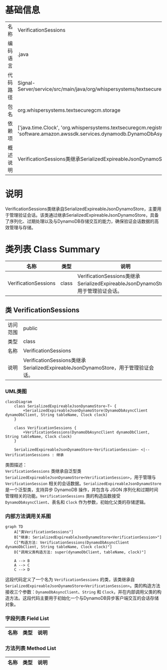 # 基础信息

|      |      |
|------|------|
| 名称 | VerificationSessions |
| 编码语言 | .java |
| 代码路径 | Signal-Server/service/src/main/java/org/whispersystems/textsecuregcm/storage/VerificationSessions.java |
| 包名 | org.whispersystems.textsecuregcm.storage |
| 依赖项 | ['java.time.Clock', 'org.whispersystems.textsecuregcm.registration.VerificationSession', 'software.amazon.awssdk.services.dynamodb.DynamoDbAsyncClient'] |
| 概述说明 | VerificationSessions类继承SerializedExpireableJsonDynamoStore，管理验证会话。 |

# 说明

VerificationSessions类继承自SerializedExpireableJsonDynamoStore，主要用于管理验证会话。该类通过继承SerializedExpireableJsonDynamoStore，具备了序列化、过期处理以及与DynamoDB存储交互的能力，确保验证会话数据的高效管理与存储。

# 类列表 Class Summary

| 名称   | 类型  | 说明 |
|-------|------|-------------|
| VerificationSessions | class | VerificationSessions类继承SerializedExpireableJsonDynamoStore，用于管理验证会话。 |



## 类 VerificationSessions

|      |      |
|------|------|
| 访问范围 | public |
| 类型 | class |
| 名称 | VerificationSessions |
| 说明 | VerificationSessions类继承SerializedExpireableJsonDynamoStore，用于管理验证会话。 |


### UML类图

```mermaid
classDiagram
    class SerializedExpireableJsonDynamoStore~T~ {
        +SerializedExpireableJsonDynamoStore(DynamoDbAsyncClient dynamoDbClient, String tableName, Clock clock)
    }

    class VerificationSessions {
        +VerificationSessions(DynamoDbAsyncClient dynamoDbClient, String tableName, Clock clock)
    }

    SerializedExpireableJsonDynamoStore~VerificationSession~ <|-- VerificationSessions : 继承
```

类图描述：  
`VerificationSessions` 类继承自泛型类 `SerializedExpireableJsonDynamoStore<VerificationSession>`，用于管理与 `VerificationSession` 相关的会话数据。`SerializedExpireableJsonDynamoStore` 是一个泛型类，支持异步 DynamoDB 操作，并包含与 JSON 序列化和过期时间管理相关的功能。`VerificationSessions` 类的构造函数接受 `DynamoDbAsyncClient`、表名和 `Clock` 作为参数，初始化父类的存储逻辑。


### 内部方法调用关系图

```mermaid
graph TD
    A["类VerificationSessions"]
    B["继承: SerializedExpireableJsonDynamoStore<VerificationSession>"]
    C["构造方法: VerificationSessions(DynamoDbAsyncClient dynamoDbClient, String tableName, Clock clock)"]
    D["调用父类构造方法: super(dynamoDbClient, tableName, clock)"]

    A --> B
    A --> C
    C --> D
```

这段代码定义了一个名为 `VerificationSessions` 的类，该类继承自 `SerializedExpireableJsonDynamoStore<VerificationSession>`。类的构造方法接收三个参数：`DynamoDbAsyncClient`、`String` 和 `Clock`，并在内部调用父类的构造方法。这段代码主要用于初始化一个与DynamoDB异步客户端交互的会话存储对象。

### 字段列表 Field List

| 名称  | 类型  | 说明 |
|-------|-------|------|

### 方法列表 Method List

| 名称  | 类型  | 说明 |
|-------|-------|------|




